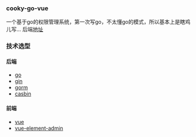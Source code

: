 ### cooky-go-vue
一个基于go的权限管理系统，第一次写go，不太懂go的模式，所以基本上是瞎鸡儿写...
后端[地址](https://github.com/yuuki80code/cooky-go)

### 技术选型
#### 后端
- [go](https://golang.org/)
- [gin](https://github.com/gin-gonic/gin)
- [gorm](https://github.com/jinzhu/gorm)
- [casbin](https://github.com/casbin/casbin)

#### 前端
- [vue](https://cn.vuejs.org/)
- [vue-element-admin](https://github.com/PanJiaChen/vue-element-admin)